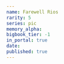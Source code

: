 ```yaml
---
name: Farewell Rios
rarity: 5
series: pic
memory_alpha:
bigbook_tier: -1
in_portal: true
date:
published: true
---
```



